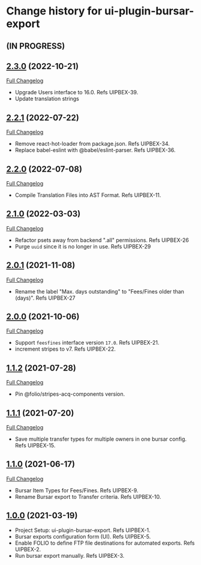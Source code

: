 # Change history for ui-plugin-bursar-export

## (IN PROGRESS)

## [2.3.0](https://github.com/folio-org/ui-plugin-bursar-export/tree/v2.3.0) (2022-10-21)
[Full Changelog](https://github.com/folio-org/ui-plugin-bursar-export/compare/v2.2.1...v2.3.0)
* Upgrade Users interface to 16.0. Refs UIPBEX-39.
* Update translation strings

## [2.2.1](https://github.com/folio-org/ui-plugin-bursar-export/tree/v2.2.1) (2022-07-22)
[Full Changelog](https://github.com/folio-org/ui-plugin-bursar-export/compare/v2.2.0...v2.2.1)
* Remove react-hot-loader from package.json. Refs UIPBEX-34.
* Replace babel-eslint with @babel/eslint-parser. Refs UIPBEX-36.

## [2.2.0](https://github.com/folio-org/ui-plugin-bursar-export/tree/v2.2.0) (2022-07-08)
[Full Changelog](https://github.com/folio-org/ui-plugin-bursar-export/compare/v2.1.0...v2.2.0)
* Compile Translation Files into AST Format. Refs UIPBEX-11.

## [2.1.0](https://github.com/folio-org/ui-plugin-bursar-export/tree/v2.1.0) (2022-03-03)
[Full Changelog](https://github.com/folio-org/ui-plugin-bursar-export/compare/v2.0.1...v2.1.0)
* Refactor psets away from backend ".all" permissions. Refs UIPBEX-26
* Purge `uuid` since it is no longer in use. Refs UIPBEX-29

## [2.0.1](https://github.com/folio-org/ui-plugin-bursar-export/tree/v2.0.1) (2021-11-08)
[Full Changelog](https://github.com/folio-org/ui-plugin-bursar-export/compare/v2.0.0...v2.0.1)
* Rename the label "Max. days outstanding" to "Fees/Fines older than (days)". Refs UIPBEX-27

## [2.0.0](https://github.com/folio-org/ui-plugin-bursar-export/tree/v2.0.0) (2021-10-06)
[Full Changelog](https://github.com/folio-org/ui-plugin-bursar-export/compare/v1.1.2...v2.0.0)
* Support `feesfines` interface version `17.0`. Refs UIPBEX-21.
* increment stripes to v7. Refs UIPBEX-22.

## [1.1.2](https://github.com/folio-org/ui-plugin-bursar-export/tree/v1.1.2) (2021-07-28)
[Full Changelog](https://github.com/folio-org/ui-plugin-bursar-export/compare/v1.1.1...v1.1.2)

* Pin @folio/stripes-acq-components version.

## [1.1.1](https://github.com/folio-org/ui-plugin-bursar-export/tree/v1.1.1) (2021-07-20)
[Full Changelog](https://github.com/folio-org/ui-plugin-bursar-export/compare/v1.1.0...v1.1.1)

* Save multiple transfer types for multiple owners in one bursar config. Refs UIPBEX-15.

## [1.1.0](https://github.com/folio-org/ui-plugin-bursar-export/tree/v1.1.0) (2021-06-17)
[Full Changelog](https://github.com/folio-org/ui-plugin-bursar-export/compare/v1.0.0...v1.1.0)

* Bursar Item Types for Fees/Fines. Refs UIPBEX-9.
* Rename Bursar export to Transfer criteria. Refs UIPBEX-10.

## [1.0.0](https://github.com/folio-org/ui-plugin-bursar-export/tree/v1.0.0) (2021-03-19)

* Project Setup: ui-plugin-bursar-export. Refs UIPBEX-1.
* Bursar exports configuration form (UI). Refs UIPBEX-5.
* Enable FOLIO to define FTP file destinations for automated exports. Refs UIPBEX-2.
* Run bursar export manually. Refs UIPBEX-3.
